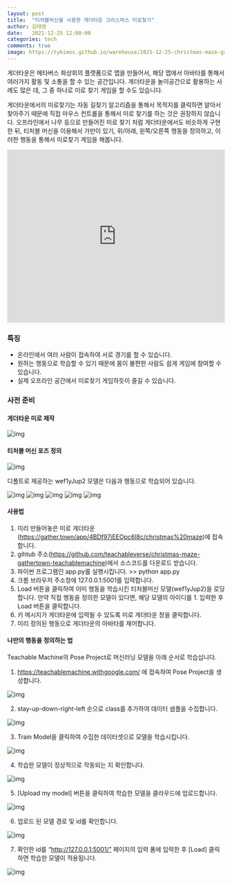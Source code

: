 ```yaml
---
layout: post
title:  "티처블머신을 사용한 게더타운 크리스마스 미로찾기"
author: 김태영
date:   2021-12-25 12:00:00
categories: tech
comments: true
image: https://tykimos.github.io/warehouse/2021-12-25-christmas-maze-gathertown-teachablemachine_title_0.jpg
---
```


게더타운은 메타버스 화상회의 플랫폼으로 맵을 만들어서, 해당 맵에서 아바타를 통해서 여러가지 활동 및 소통을 할 수 있는 공간입니다. 게더타운을 놀이공간으로 활용하는 사례도 많은 데, 그 중 하나로 미로 찾기 게임을 할 수도 있습니다.

게더타운에서의 미로찾기는 자동 길찾기 알고리즘을 통해서 목적지를 클릭하면 알아서 찾아주기 때문에 직접 마우스 컨트롤을 통해서 미로 찾기를 하는 것은 권장하지 않습니다. 오프라인에서 나무 등으로 만들어진 미로 찾기 처럼 게더타운에서도 비슷하게 구현한 뒤, 티처블 머신을 이용해서 가만이 있기, 위/아래, 왼쪽/오른쪽 행동을 정의하고, 이러한 행동을 통해서 미로찾기 게임을 해봅니다.

<iframe width="100%" height="400" src="https://www.youtube.com/embed/06PkLEtzNDM" title="YouTube video player" frameborder="0" allow="accelerometer; autoplay; clipboard-write; encrypted-media; gyroscope; picture-in-picture" allowfullscreen></iframe>

### 특징
* 온라인에서 여러 사람이 접속하여 서로 경기를 할 수 있습니다.
* 원하는 행동으로 학습할 수 있기 때문에 몸이 불편한 사람도 쉽게 게임에 참여할 수 있습니다. 
* 실제 오프라인 공간에서 미로찾기 게임하듯이 즐길 수 있습니다. 

### 사전 준비

#### 게더타운 미로 제작

![img](https://tykimos.github.io/warehouse/2021-12-25-christmas-maze-gathertown-teachablemachine_gathertown.jpg)

#### 티처블 머신 포즈 정의

![img](https://tykimos.github.io/warehouse/2021-12-25-christmas-maze-gathertown-teachablemachine_tmmodel.jpg)

디폴트로 제공하는 wef1yJup2 모델은 다음과 행동으로 학습되어 있습니다. 

![img](https://tykimos.github.io/warehouse/2021-12-25-christmas-maze-gathertown-teachablemachine_tmmodel_stay.jpg)
![img](https://tykimos.github.io/warehouse/2021-12-25-christmas-maze-gathertown-teachablemachine_tmmodel_up.jpg)
![img](https://tykimos.github.io/warehouse/2021-12-25-christmas-maze-gathertown-teachablemachine_tmmodel_down.jpg)
![img](https://tykimos.github.io/warehouse/2021-12-25-christmas-maze-gathertown-teachablemachine_tmmodel_right.jpg)
![img](https://tykimos.github.io/warehouse/2021-12-25-christmas-maze-gathertown-teachablemachine_tmmodel_left.jpg)

#### 사용법

1. 미리 만들어놓은 미로 게더타운(https://gather.town/app/4BDf97jEEOpc6l8c/christmas%20maze)에 접속합니다.
1. gihtub 주소(https://github.com/teachableverse/christmas-maze-gathertown-teachablemachine)에서 소스코드를 다운로드 받습니다. 
1. 파이썬 프로그램인 app.py를 실행시킵니다. >> python app.py
1. 크롬 브라우저 주소창에 127.0.0.1:5001를 입력합니다.
1. Load 버튼을 클릭하여 이미 행동을 학습시킨 티처블머신 모델(wef1yJup2)을 로딩합니다. 만약 직접 행동을 정의한 모델이 있다면, 해당 모델의 아이디를 1. 입력한 후 Load 버튼을 클릭합니다.
1. 키 메시지가 게더타운에 입력될 수 있도록 미로 게더타운 창을 클릭합니다.
1. 미리 정의된 행동으로 게더타운의 아바타를 제어합니다.

#### 나만의 행동을 정의하는 법

Teachable Machine의 Pose Project로 머신러닝 모델을 아래 순서로 학습십니다. 

1. https://teachablemachine.withgoogle.com/ 에 접속하여 Pose Project을 생성합니다.

![img](https://tykimos.github.io/warehouse/2021-12-25-christmas-maze-gathertown-teachablemachine_tmmodel_training_0.jpg)

2. stay-up-down-right-left 순으로 class를 추가하여 데이터 샘플을 수집합니다.

![img](https://tykimos.github.io/warehouse/2021-12-25-christmas-maze-gathertown-teachablemachine_tmmodel_training_1.jpg)

3. Train Model을 클릭하여 수집한 데이터셋으로 모델을 학습시킵니다.

![img](https://tykimos.github.io/warehouse/2021-12-25-christmas-maze-gathertown-teachablemachine_tmmodel_training_2.jpg)

4. 학습한 모델이 정상적으로 작동되는 지 확인합니다.

![img](https://tykimos.github.io/warehouse/2021-12-25-christmas-maze-gathertown-teachablemachine_tmmodel_training_3.jpg)

5. [Upload my model] 버튼을 클릭하여 학습한 모델을 클라우드에 업로드합니다.

![img](https://tykimos.github.io/warehouse/2021-12-25-christmas-maze-gathertown-teachablemachine_tmmodel_training_4.jpg)

6. 업로드 된 모델 경로 및 id를 확인합니다. 

![img](https://tykimos.github.io/warehouse/2021-12-25-christmas-maze-gathertown-teachablemachine_tmmodel_training_5.jpg)

7. 확인한 id를 “http://127.0.0.1:5001/” 페이지의 입력 폼에 입력한 후 [Load] 클릭하면 학습한 모델이 적용됩니다.

![img](https://tykimos.github.io/warehouse/2021-12-25-christmas-maze-gathertown-teachablemachine_tmmodel_training_6.jpg)